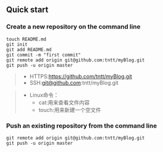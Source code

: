 ## Quick start

### Create a new repository on the command line

    touch README.md
    git init
    git add README.md
    git commit -m "first commit"
    git remote add origin git@github.com:tntt/myBlog.git
    git push -u origin master

> - HTTPS:https://github.com/tntt/myBlog.git
> - SSH:git@github.com:tntt/myBlog.git

> - Linux命令：
>     - cat:用来查看文件内容
>     - touch:用来新建一个空文件

### Push an existing repository from the command line

    git remote add origin git@github.com:tntt/myBlog.git
    git push -u origin master
